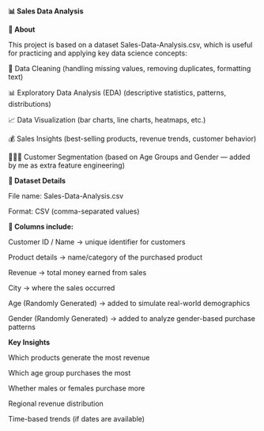 **📊 Sales Data Analysis**

**📌 About**

This project is based on a dataset Sales-Data-Analysis.csv, which is useful for practicing and applying key data science concepts:

🧹 Data Cleaning (handling missing values, removing duplicates, formatting text)

📊 Exploratory Data Analysis (EDA) (descriptive statistics, patterns, distributions)

📈 Data Visualization (bar charts, line charts, heatmaps, etc.)

💰 Sales Insights (best-selling products, revenue trends, customer behavior)

🧑‍🤝‍🧑 Customer Segmentation (based on Age Groups and Gender — added by me as extra feature engineering)

**📂 Dataset Details**

File name: Sales-Data-Analysis.csv

Format: CSV (comma-separated values)

**📑 Columns include:**

Customer ID / Name → unique identifier for customers

Product details → name/category of the purchased product

Revenue → total money earned from sales

 City → where the sales occurred

Age (Randomly Generated) → added to simulate real-world demographics

Gender (Randomly Generated) → added to analyze gender-based purchase patterns

**Key Insights**

Which products generate the most revenue

Which age group purchases the most

Whether males or females purchase more

Regional revenue distribution

Time-based trends (if dates are available)




